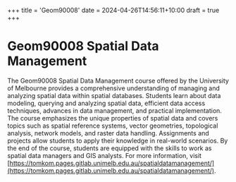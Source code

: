 +++
title = 'Geom90008'
date = 2024-04-26T14:56:11+10:00
draft = true
+++

# Geom90008 Spatial Data Management

The Geom90008 Spatial Data Management course offered by the University of Melbourne provides a comprehensive understanding of managing and analyzing spatial data within spatial databases. Students learn about data modeling, querying and analyzing spatial data, efficient data access techniques, advances in data management, and practical implementation. The course emphasizes the unique properties of spatial data and covers topics such as spatial reference systems, vector geometries, topological analysis, network models, and raster data handling. Assignments and projects allow students to apply their knowledge in real-world scenarios. By the end of the course, students are equipped with the skills to work as spatial data managers and GIS analysts. For more information, visit [https://tomkom.pages.gitlab.unimelb.edu.au/spatialdatamanagement/](https://tomkom.pages.gitlab.unimelb.edu.au/spatialdatamanagement/).